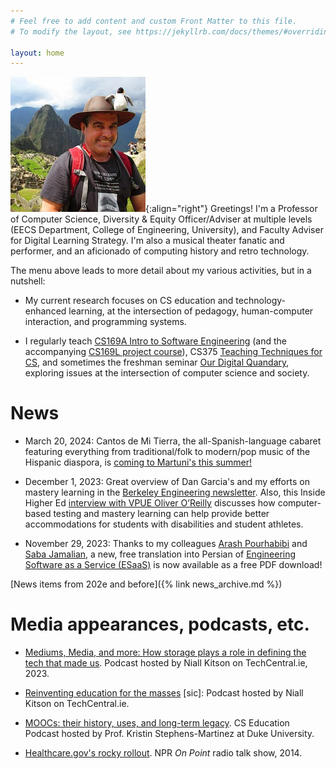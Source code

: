 ```yaml
---
# Feel free to add content and custom Front Matter to this file.
# To modify the layout, see https://jekyllrb.com/docs/themes/#overriding-theme-defaults

layout: home
---
```


![Armando at Machu Picchu, 2014](/assets/img/machupicchu.jpg){:align="right"}
Greetings!  I'm a Professor of Computer Science, Diversity & Equity Officer/Adviser at multiple levels (EECS Department, College of Engineering, University), and Faculty Adviser for Digital Learning Strategy.  I'm also a musical theater fanatic and performer, and an aficionado of computing history and retro technology.

The menu above leads to more detail about my various activities, but in a nutshell:

* My current research focuses on CS education and technology-enhanced learning, at the intersection of pedagogy, human-computer interaction, and programming systems.

* I regularly teach [CS169A Intro to Software Engineering](cs169a.cs169.org) (and the accompanying [CS169L project course](cs169l.cs169.org)), CS375 [Teaching Techniques for CS](cs375.org), and sometimes the freshman seminar [Our Digital Quandary](digitalquandary.org), exploring issues at the intersection of computer science and society.

# News

* March 20, 2024: Cantos de Mi Tierra, the all-Spanish-language
cabaret featuring everything from traditional/folk to modern/pop music
of the Hispanic diaspora, is [coming to Martuni's this summer!](https://www.feinsteinssf.com/event-details/13644233/cantos-de-mi-tierra/)

* December 1, 2023: Great overview of Dan Garcia's and my efforts on
mastery learning in the [Berkeley Engineering
newsletter](https://engineering.berkeley.edu/news/2023/12/making-the-grade/).
Also, this Inside Higher Ed [interview with VPUE Oliver
O’Reilly](https://www.insidehighered.com/opinion/blogs/learning-innovation/2023/11/13/three-questions-uc-berkeleys-oliver-oreilly)
discusses how computer-based testing and mastery learning can help
provide better accommodations for students with disabilities and
student athletes.

* November 29, 2023: Thanks to my colleagues [Arash
Pourhabibi](https://www.linkedin.com/in/arashpourhabibizarandi/) and
[Saba Jamalian](https://www.linkedin.com/in/sabajamalian/), a new,
free translation into Persian of [Engineering Software as a Service
(ESaaS)](https://saasbook.info) is now available as a free PDF download!

[News items from 202e and before]({% link news_archive.md %})

# Media appearances, podcasts, etc.

* [Mediums, Media, and more: How storage plays a role in defining the
tech that made
us](https://www.techcentral.ie/mediums-media-and-more-with-prof-armando-fox/).
Podcast hosted by Niall Kitson on TechCentral.ie, 2023.

* [Reinventing education for the
masses](https://www.techcentral.ie/prof-armando-fox-reinventing-education-masses/) [sic]:
Podcast hosted by Niall Kitson on TechCentral.ie.

* [MOOCs: their history, uses, and long-term
legacy](https://csedpodcast.org/blog/season1_episode5/).  CS Education
Podcast hosted by Prof. Kristin Stephens-Martinez at Duke University.

* [Healthcare.gov's rocky
rollout](https://training.npr.org/sources/armando-fox/). NPR _On
Point_ radio talk show, 2014.
